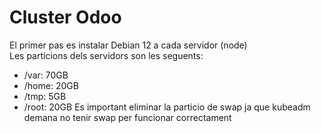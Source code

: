 # Cluster Odoo
El primer pas es instalar Debian 12 a cada servidor (node)\
Les particions dels servidors son les seguents:
- /var: 70GB
- /home: 20GB
- /tmp: 5GB
- /root: 20GB
Es important eliminar la particio de swap ja que kubeadm demana no tenir swap per funcionar correctament
